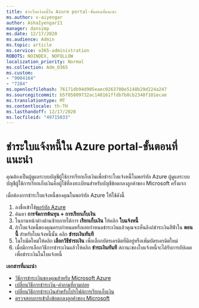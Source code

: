 ```yaml
---
title: ชำระใบแจ้งหนี้ใน Azure portal-ขั้นตอนที่แนะนำ
ms.author: v-aiyengar
author: AshaIyengar21
manager: dansimp
ms.date: 12/17/2020
ms.audience: Admin
ms.topic: article
ms.service: o365-administration
ROBOTS: NOINDEX, NOFOLLOW
localization_priority: Normal
ms.collection: Adm_O365
ms.custom:
- "9004164"
- "7284"
ms.openlocfilehash: 76171db94d905eaec0263700e5148b29d224a247
ms.sourcegitcommit: b5f05809732ac148161ffdb7b8cb2348f101ecae
ms.translationtype: MT
ms.contentlocale: th-TH
ms.lasthandoff: 12/17/2020
ms.locfileid: "49715033"
---
```

# <a name="pay-invoice-in-azure-portal---recommended-steps"></a>ชำระใบแจ้งหนี้ใน Azure portal-ขั้นตอนที่แนะนำ

คุณต้องเป็นผู้ดูแลระบบบัญชีผู้ใช้การเรียกเก็บเงินเพื่อชำระใบแจ้งหนี้ในพอร์ทัล Azure ผู้ดูแลระบบบัญชีผู้ใช้การเรียกเก็บเงินคือผู้ใช้ที่ลงทะเบียนสำหรับบัญชีข้อตกลงลูกค้าของ Microsoft ครั้งแรก 

เมื่อต้องการชำระใบแจ้งหนี้ของคุณในพอร์ทัล Azure ให้ใช้ดังนี้ 

1. ลงชื่อเข้าใช้[พอร์ทัล Azure](https://portal.azure.com/)
1. ค้นหา **การจัดการต้นทุน + การเรียกเก็บเงิน**
1. ในบานหน้าต่างด้านซ้ายภายใต้การ **เรียกเก็บเงิน** ให้คลิก **ใบแจ้งหนี้**
1. ถ้าใบแจ้งหนี้ของคุณครบกำหนดหรือเลยกำหนดชำระเงินแล้วคุณจะเห็นลิงก์ชำระเงินสีฟ้าใน **ตอนนี้** สำหรับใบแจ้งหนี้นั้น คลิก **ชำระเงินทันที**
1. ในใบมีดใหม่ให้คลิก **เลือกวิธีชำระเงิน** เพื่อเลือกบัตรเครดิตที่มีอยู่หรือเพิ่มบัตรเครดิตใหม่
1. เมื่อมีการเลือกวิธีการชำระเงินแล้วให้คลิก **ชำระเงินทันที**
สถานะของใบแจ้งหนี้จะได้รับการอัปเดตเพื่อชำระเงินในใบแจ้งหนี้

**เอกสารที่แนะนำ**

- [วิธีการชำระเงินของคุณสำหรับ Microsoft Azure](https://docs.microsoft.com/azure/cost-management-billing/understand/pay-bill)
- [เปลี่ยนวิธีการชำระเงิน-คำถามที่ถามบ่อย](https://docs.microsoft.com/azure/billing/billing-how-to-change-credit-card?WT.mc_id=Portal-Microsoft_Azure_Support#frequently-asked-questions)
- [เปลี่ยนวิธีการชำระเงินสำหรับโปรไฟล์การเรียกเก็บเงิน](https://docs.microsoft.com/azure/cost-management-billing/manage/change-credit-card?WT.mc_id=Portal-Microsoft_Azure_Support#manage-credit-cards-for-a-microsoft-customer-agreement)
- [ตรวจสอบการเข้าถึงข้อตกลงลูกค้าของ Microsoft](https://docs.microsoft.com/azure/cost-management-billing/manage/change-credit-card?WT.mc_id=Portal-Microsoft_Azure_Support%22%20%5Cl%20%22manage-credit-cards-for-a-microsoft-customer-agreement%22%20%5Ct%20%22_blank#check-the-type-of-your-account)